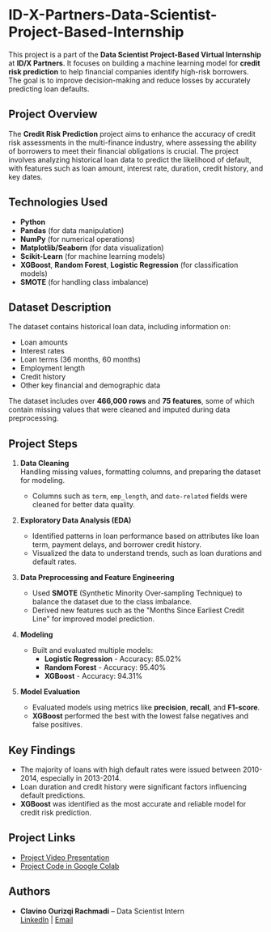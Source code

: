 # ID-X-Partners-Data-Scientist-Project-Based-Internship

This project is a part of the **Data Scientist Project-Based Virtual Internship** at **ID/X Partners**. It focuses on building a machine learning model for **credit risk prediction** to help financial companies identify high-risk borrowers. The goal is to improve decision-making and reduce losses by accurately predicting loan defaults.

## Project Overview

The **Credit Risk Prediction** project aims to enhance the accuracy of credit risk assessments in the multi-finance industry, where assessing the ability of borrowers to meet their financial obligations is crucial. The project involves analyzing historical loan data to predict the likelihood of default, with features such as loan amount, interest rate, duration, credit history, and key dates.

## Technologies Used

- **Python**
- **Pandas** (for data manipulation)
- **NumPy** (for numerical operations)
- **Matplotlib/Seaborn** (for data visualization)
- **Scikit-Learn** (for machine learning models)
- **XGBoost**, **Random Forest**, **Logistic Regression** (for classification models)
- **SMOTE** (for handling class imbalance)

## Dataset Description

The dataset contains historical loan data, including information on:
- Loan amounts
- Interest rates
- Loan terms (36 months, 60 months)
- Employment length
- Credit history
- Other key financial and demographic data

The dataset includes over **466,000 rows** and **75 features**, some of which contain missing values that were cleaned and imputed during data preprocessing.

## Project Steps

1. **Data Cleaning**  
   Handling missing values, formatting columns, and preparing the dataset for modeling.  
   - Columns such as `term`, `emp_length`, and `date-related` fields were cleaned for better data quality.

2. **Exploratory Data Analysis (EDA)**  
   - Identified patterns in loan performance based on attributes like loan term, payment delays, and borrower credit history.
   - Visualized the data to understand trends, such as loan durations and default rates.

3. **Data Preprocessing and Feature Engineering**  
   - Used **SMOTE** (Synthetic Minority Over-sampling Technique) to balance the dataset due to the class imbalance.
   - Derived new features such as the "Months Since Earliest Credit Line" for improved model prediction.

4. **Modeling**  
   - Built and evaluated multiple models:
     - **Logistic Regression** - Accuracy: 85.02%
     - **Random Forest** - Accuracy: 95.40%
     - **XGBoost** - Accuracy: 94.31%
   
5. **Model Evaluation**  
   - Evaluated models using metrics like **precision**, **recall**, and **F1-score**.
   - **XGBoost** performed the best with the lowest false negatives and false positives.

## Key Findings

- The majority of loans with high default rates were issued between 2010-2014, especially in 2013-2014.
- Loan duration and credit history were significant factors influencing default predictions.
- **XGBoost** was identified as the most accurate and reliable model for credit risk prediction.

## Project Links

- [Project Video Presentation](https://drive.google.com/file/d/1Imup2J2hzUbaqTETFa0y-7Zw9N8dh36k/view?usp=sharing)
- [Project Code in Google Colab](https://colab.research.google.com/drive/1D-yVuaA7BO5tUTIMVfaBE4q4KVlbEBBh?usp=sharing)

## Authors

- **Clavino Ourizqi Rachmadi** – Data Scientist Intern  
  [LinkedIn](http://linkedin.com/in/clavinorachmadi) | [Email](mailto:clavinorachm@gmail.com)
